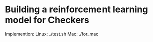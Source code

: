 # Building a reinforcement learning model for Checkers

Implemention:
Linux:
./test.sh
Mac:
./for_mac

